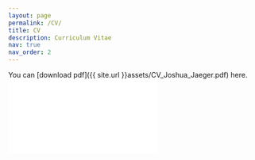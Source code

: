 ```yaml
---
layout: page
permalink: /CV/
title: CV
description: Curriculum Vitae
nav: true
nav_order: 2
---
```



You can [download pdf]({{ site.url }}assets/CV_Joshua_Jaeger.pdf) here.
<embed src="{{ site.url }}/assets/CV_Joshua_Jaeger.pdf" type="application/pdf"/>